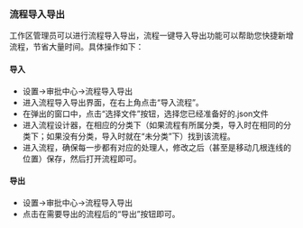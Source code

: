 ﻿
### 流程导入导出 
 工作区管理员可以进行流程导入导出，流程一键导入导出功能可以帮助您快捷新增流程，节省大量时间。具体操作如下：

#### 导入
- 设置->审批中心->流程导入导出
- 进入流程导入导出界面，在右上角点击“导入流程”。
- 在弹出的窗口中，点击“选择文件”按钮，选择您已经准备好的.json文件
- 进入流程设计器，在相应的分类下（如果流程有所属分类，导入时在相同的分类下；如果没有分类，导入时就在“未分类”下）找到该流程。
- 进入流程，确保每一步都有对应的处理人，修改之后（甚至是移动几根连线的位置）保存，然后打开流程即可。

#### 导出
- 设置->审批中心->流程导入导出
- 点击在需要导出的流程后的“导出”按钮即可。
